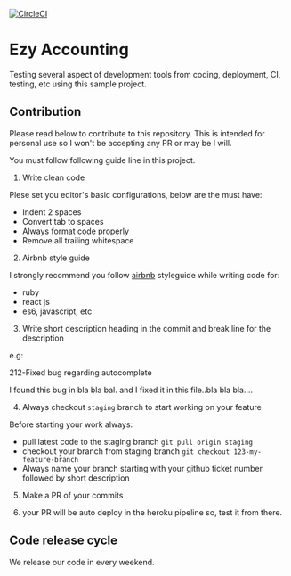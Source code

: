 [![CircleCI](https://circleci.com/gh/przbadu/ezy-accounting.svg?style=svg)](https://circleci.com/gh/przbadu/ezy-accounting)

# Ezy Accounting

Testing several aspect of development tools from coding, deployment, CI,
testing, etc using this sample project.


## Contribution

Please read below to contribute to this repository. This is intended for personal
use so I won't be accepting any PR or may be I will.

You must follow following guide line in this project.

1. Write clean code

Plese set you editor's basic configurations, below are the must have:

- Indent 2 spaces
- Convert tab to spaces
- Always format code properly
- Remove all trailing whitespace

2. Airbnb style guide

I strongly recommend you follow [airbnb](https://github.com/airbnb) styleguide
while writing code for:

- ruby
- react js
- es6, javascript, etc

3. Write short description heading in the commit and break line for the description

e.g:

212-Fixed bug regarding autocomplete

I found this bug in bla bla bal. and I fixed it in this file..bla bla bla....

4. Always checkout `staging` branch to start working on your feature

Before starting your work always:

- pull latest code to the staging branch `git pull origin staging`
- checkout your branch from staging branch `git checkout 123-my-feature-branch`
- Always name your branch starting with your github ticket number followed by short description

5. Make a PR of your commits

6. your PR will be auto deploy in the heroku pipeline so, test it from there.


## Code release cycle

We release our code in every weekend.
